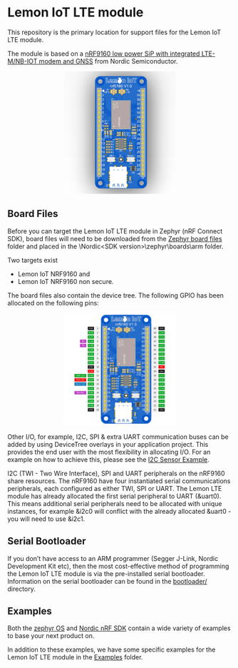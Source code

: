# Lemon IoT LTE module
This repository is the primary location for support files for the Lemon IoT LTE module. 

The module is based on a [nRF9160 low power SiP with integrated LTE-M/NB-IOT modem and GNSS](https://www.nordicsemi.com/products/nrf9160) from Nordic Semiconductor.

<p align="center"><img src="https://github.com/aaron-mohtar-co/Lemon-IoT-LTE-nrf9160/raw/main/Zephyr%20board%20files/arm/lemon_lte_rnf9160/doc/img/lemon_iot_nrf9160_render.jpg" width=50% height=50%></p>

## Board Files

Before you can target the Lemon IoT LTE module in Zephyr (nRF Connect SDK), board files will need to be downloaded from the [Zephyr board files](https://github.com/aaron-mohtar-co/Lemon-IoT-LTE-nrf9160/tree/main/Zephyr%20board%20files) folder and placed in the \Nordic\<SDK version>\zephyr\boards\arm folder.

Two targets exist 
* Lemon IoT NRF9160 and 
* Lemon IoT NRF9160 non secure.

The board files also contain the device tree. The following GPIO has been allocated on the following pins:

<p align="center"><img src="https://github.com/aaron-mohtar-co/Lemon-IoT-LTE-nrf9160/raw/main/Zephyr%20board%20files/arm/lemon_lte_rnf9160/doc/img/lemon_iot_nrf9160_diagram.jpg" width=50% height=50%></p>

Other I/O, for example, I2C, SPI & extra UART communication buses can be added by using DeviceTree overlays in your application project. This provides the end user with the most flexibility in allocating I/O. For an example on how to achieve this, please see the [I2C Sensor Example](https://github.com/aaron-mohtar-co/Lemon-IoT-LTE-nrf9160/tree/main/Examples/i2c_sensor). 

I2C (TWI - Two Wire Interface), SPI and UART peripherals on the nRF9160 share resources. The nRF9160 have four instantiated serial communications peripherals, each configured as either TWI, SPI or UART. The Lemon LTE module has already allocated the first serial peripheral to UART (&uart0). This means additional serial peripherals need to be allocated with unique instances, for example &i2c0 will conflict with the already allocated &uart0 - you will need to use &i2c1.     

## Serial Bootloader

If you don’t have access to an ARM programmer (Segger J-Link, Nordic Development Kit etc), then the most cost-effective method of programming the Lemon IoT LTE module is via the pre-installed serial bootloader. Information on the serial bootloader can be found in the [bootloader/](https://github.com/aaron-mohtar-co/Lemon-IoT-LTE-nrf9160/tree/main/Bootloader) directory.

## Examples

Both the [zephyr OS](https://github.com/zephyrproject-rtos/zephyr/tree/main/samples) and [Nordic nRF SDK](https://github.com/nrfconnect/sdk-nrf/tree/main/samples/nrf9160) contain a wide variety of examples to base your next product on. 

In addition to these examples, we have some specific examples for the Lemon IoT LTE module in the [Examples](https://github.com/aaron-mohtar-co/Lemon-IoT-LTE-nrf9160/tree/main/Examples) folder.


